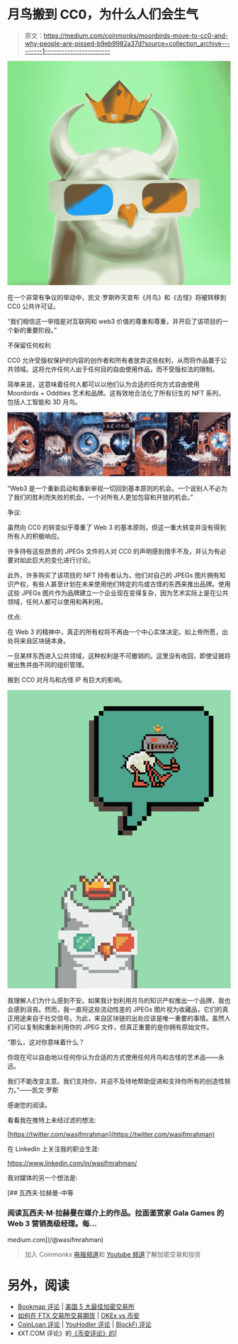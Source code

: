 # 月鸟搬到 CC0，为什么人们会生气

> 原文：<https://medium.com/coinmonks/moonbirds-move-to-cc0-and-why-people-are-pissed-b9eb9982a37d?source=collection_archive---------1----------------------->

![](img/fcdf0bc120cc9ba9729b318c962c3e4f.png)

在一个非常有争议的举动中，凯文·罗斯昨天宣布《月鸟》和《古怪》将被转移到 CC0 公共许可证。

“我们相信这一举措是对互联网和 web3 价值的尊重和尊重，并开启了该项目的一个新的重要阶段。”

不保留任何权利

CC0 允许受版权保护的内容的创作者和所有者放弃这些权利，从而将作品置于公共领域。这将允许任何人出于任何目的自由使用作品，而不受版权法的限制。

简单来说，这意味着任何人都可以以他们认为合适的任何方式自由使用 Moonbirds + Oddities 艺术和品牌。这有效地合法化了所有衍生的 NFT 系列，包括人工智能和 3D 月鸟。

![](img/38d2f4d5d9120976bd309c208073e17b.png)

“Web3 是一个重新启动和重新审视一切回到基本原则的机会。一个说别人不必为了我们的胜利而失败的机会。一个对所有人更加包容和开放的机会。”

争议:

虽然向 CC0 的转变似乎尊重了 Web 3 的基本原则，但这一重大转变并没有得到所有人的积极响应。

许多持有这些昂贵的 JPEGs 文件的人对 CC0 的声明感到措手不及，并认为有必要对如此巨大的变化进行讨论。

此外，许多购买了该项目的 NFT 持有者认为，他们对自己的 JPEGs 图片拥有知识产权，有些人甚至计划在未来使用他们特定的鸟或古怪的东西来推出品牌。使用这些 JPEGs 图片作为品牌建立一个企业现在变得复杂，因为艺术实际上是在公共领域，任何人都可以使用和再利用。

优点:

在 Web 3 的精神中，真正的所有权将不再由一个中心实体决定。如上帝所愿，出处将来自区块链本身。

一旦某样东西进入公共领域，这种权利是不可撤销的。这里没有收回，即使证据将被出售并由不同的组织管理。

搬到 CC0 对月鸟和古怪 IP 有巨大的影响。

![](img/728191537282fc91724789d564b885cc.png)

我理解人们为什么感到不安。如果我计划利用月鸟的知识产权推出一个品牌，我也会感到沮丧。然而，我一直将这些流动性差的 JPEGs 图片视为收藏品，它们的真正用途来自于社交信号。为此，来自区块链的出处应该是唯一重要的事情。虽然人们可以复制和重新利用你的 JPEG 文件，但真正重要的是你拥有原始文件。

“那么，这对你意味着什么？

你现在可以自由地以任何你认为合适的方式使用任何月鸟和古怪的艺术品——永远。

我们不能改变主意。我们支持你，并迫不及待地帮助促进和支持你所有的创造性努力。”——凯文·罗斯

感谢您的阅读。

看看我在推特上未经过滤的想法:

[https://twitter.com/wasifmrahman](https://twitter.com/wasifmrahman)

在 LinkedIn 上关注我的职业生涯:

https://www.linkedin.com/in/wasifmrahman/

我对媒体的另一个想法是:

[](/@wasifmrahman) [## 瓦西夫·拉赫曼-中等

### 阅读瓦西夫·M·拉赫曼在媒介上的作品。拉面鉴赏家 Gala Games 的 Web 3 营销高级经理。每…

medium.com](/@wasifmrahman) 

> 加入 Coinmonks [电报频道](https://t.me/coincodecap)和 [Youtube 频道](https://www.youtube.com/c/coinmonks/videos)了解加密交易和投资

# 另外，阅读

*   [Bookmap 评论](https://coincodecap.com/bookmap-review-2021-best-trading-software) | [美国 5 大最佳加密交易所](https://coincodecap.com/crypto-exchange-usa)
*   [如何在 FTX 交易所交易期货](https://coincodecap.com/ftx-futures-trading) | [OKEx vs 币安](https://coincodecap.com/okex-vs-binance)
*   [CoinLoan 评论](https://coincodecap.com/coinloan-review) | [YouHodler 评论](/coinmonks/youhodler-4-easy-ways-to-make-money-98969b9689f2) | [BlockFi 评论](https://coincodecap.com/blockfi-review)
*   《XT.COM 评论》的[《币安评论》的](https://coincodecap.com/profittradingapp-for-binance)|